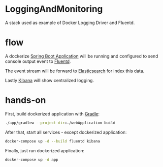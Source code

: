 # LoggingAndMonitoring
A stack used as example of Docker Logging Driver and Fluentd.


# flow
A dockerize [Spring Boot Application](https://spring.io/guides/gs/spring-boot-docker/) will be running and configured to send console output event to [Fluentd](https://www.fluentd.org/).

The event stream will be forward to [Elasticsearch](https://www.elastic.co/products/elasticsearch) for index this data.

Lastly [Kibana](https://www.elastic.co/products/kibana) will show centralized logging.


# hands-on
First, build dockerized application with [Gradle](https://gradle.org/):

```bash
./app/gradlew --project-dir=./webApplication build
```


After that, start all services - except dockerized application:

```bash
docker-compose up -d --build fluentd kibana
```


Finally, just run dockerized application:

```bash
docker-compose up -d app
```
